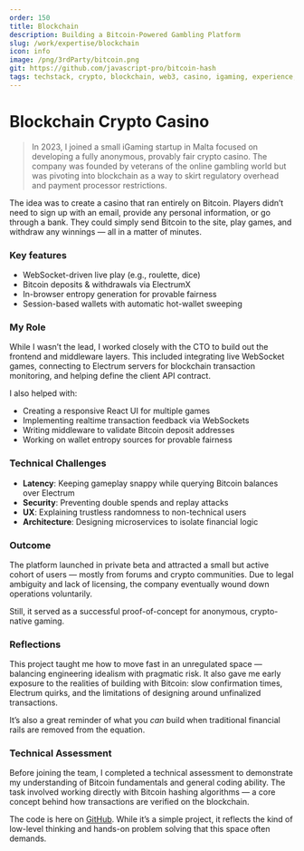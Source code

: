 ```yaml
---
order: 150
title: Blockchain
description: Building a Bitcoin-Powered Gambling Platform
slug: /work/expertise/blockchain
icon: info
image: /png/3rdParty/bitcoin.png
git: https://github.com/javascript-pro/bitcoin-hash
tags: techstack, crypto, blockchain, web3, casino, igaming, experience, bitcoin, malta
---
```


# Blockchain Crypto Casino

> In 2023, I joined a small iGaming startup in Malta focused on developing a fully anonymous, provably fair crypto casino. The company was founded by veterans of the online gambling world but was pivoting into blockchain as a way to skirt regulatory overhead and payment processor restrictions.

The idea was to create a casino that ran entirely on Bitcoin. Players didn’t need to sign up with an email, provide any personal information, or go through a bank. They could simply send Bitcoin to the site, play games, and withdraw any winnings — all in a matter of minutes.

### Key features

- WebSocket-driven live play (e.g., roulette, dice)
- Bitcoin deposits & withdrawals via ElectrumX
- In-browser entropy generation for provable fairness
- Session-based wallets with automatic hot-wallet sweeping

### My Role

While I wasn’t the lead, I worked closely with the CTO to build out the frontend and middleware layers. This included integrating live WebSocket games, connecting to Electrum servers for blockchain transaction monitoring, and helping define the client API contract.

I also helped with:

- Creating a responsive React UI for multiple games
- Implementing realtime transaction feedback via WebSockets
- Writing middleware to validate Bitcoin deposit addresses
- Working on wallet entropy sources for provable fairness

### Technical Challenges

- **Latency**: Keeping gameplay snappy while querying Bitcoin balances over Electrum
- **Security**: Preventing double spends and replay attacks
- **UX**: Explaining trustless randomness to non-technical users
- **Architecture**: Designing microservices to isolate financial logic

### Outcome

The platform launched in private beta and attracted a small but active cohort of users — mostly from forums and crypto communities. Due to legal ambiguity and lack of licensing, the company eventually wound down operations voluntarily.

Still, it served as a successful proof-of-concept for anonymous, crypto-native gaming.

### Reflections

This project taught me how to move fast in an unregulated space — balancing engineering idealism with pragmatic risk. It also gave me early exposure to the realities of building with Bitcoin: slow confirmation times, Electrum quirks, and the limitations of designing around unfinalized transactions.

It’s also a great reminder of what you _can_ build when traditional financial rails are removed from the equation.

### Technical Assessment

Before joining the team, I completed a technical assessment to demonstrate my understanding of Bitcoin fundamentals and general coding ability. The task involved working directly with Bitcoin hashing algorithms — a core concept behind how transactions are verified on the blockchain.

The code is here on [GitHub](https://github.com/javascript-pro/bitcoin-hash). While it’s a simple project, it reflects the kind of low-level thinking and hands-on problem solving that this space often demands.
